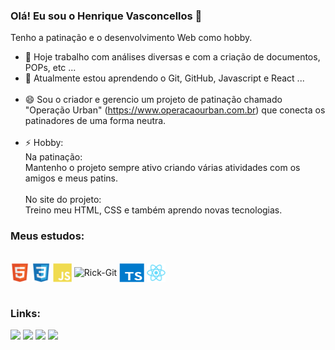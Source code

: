 ### Olá! Eu sou o Henrique Vasconcellos 👋
Tenho a patinação e o desenvolvimento Web como hobby.
<!--
**Henrique-Vasconcellos/Henrique-Vasconcellos** is a ✨ _special_ ✨ repository because its `README.md` (this file) appears on your GitHub profile.

Here are some ideas to get you started:-->

- 🔭 Hoje trabalho com análises diversas e com a criação de documentos, POPs, etc ...
- 🌱 Atualmente estou aprendendo o Git, GitHub, Javascript e React ...<br><br>
- 😄 Sou o criador e gerencio um projeto de patinação chamado "Operação Urban" (https://www.operacaourban.com.br) que conecta os patinadores de uma forma neutra.<br><br>
- ⚡ Hobby:<br>
  Na patinação:<br>Mantenho o projeto sempre ativo criando várias atividades com os amigos e meus patins.<br><br>
  No site do projeto:<br>Treino meu HTML, CSS e também aprendo novas tecnologias.
  
### Meus estudos:
<div style="disply: online_block"><br>
  <img align="center" alt="Rick-HTML" height="30" widht="40" src="https://raw.githubusercontent.com/devicons/devicon/master/icons/html5/html5-original.svg">
  <img align="center" alt="Rick-CSS" height="30" widht="40" src="https://raw.githubusercontent.com/devicons/devicon/master/icons/css3/css3-original.svg">
  <img align="center" alt="Rick-Js" height="30" widht="40" src="https://raw.githubusercontent.com/devicons/devicon/master/icons/javascript/javascript-plain.svg">
  <img align="center" alt="Rick-Git" height="30" widht="40" src="https://camo.githubusercontent.com/fcafa5ebc1f5f789ae7d012a3ecd8fe7bda49516591caf7c37698f764165d880/68747470733a2f2f7777772e766563746f726c6f676f2e7a6f6e652f6c6f676f732f6769742d73636d2f6769742d73636d2d69636f6e2e737667">
  <img align="center" alt="Rick-Ts" height="30" width="40" src="https://raw.githubusercontent.com/devicons/devicon/master/icons/typescript/typescript-plain.svg">
  <img align="center" alt="Rick-React" height="30" widht="40" src="https://raw.githubusercontent.com/devicons/devicon/master/icons/react/react-original.svg">
  </div><br>
  
### Links:

  <div> 
  <!--<a href="#" target="_blank"><img src="https://img.shields.io/badge/YouTube-FF0000?style=for-the-badge&logo=youtube&logoColor=white" target="_blank"></a>
  <a href="#" target="_blank"><img src="https://img.shields.io/badge/-Instagram-%23E4405F?style=for-the-badge&logo=instagram&logoColor=white" target="_blank"></a>-->
    <a href="https://api.whatsapp.com/send?phone=5521982303428&text=Ol%C3%A1!%20Gostaria%20de%20obter%20uma%20informa%C3%A7%C3%A3o%20que%20procurei%20no%20site!"><img src="https://img.shields.io/badge/WhatsApp-25D366?style=for-the-badge&logo=whatsapp&logoColor=white" target="_blank"></a>
    <a href="https://www.facebook.com/junior.vasconcellos.12"><img src="https://img.shields.io/badge/Facebook-1877F2?style=for-the-badge&logo=facebook&logoColor=white" target="_blank"></a>
  <a href="mailto:jhenrique.vasconcellos@gmail.com"><img src="https://img.shields.io/badge/-Gmail-%23333?style=for-the-badge&logo=gmail&logoColor=white" target="_blank"></a>
 <a href="https://www.linkedin.com/in/rick-vasconcellos/" target="_blank"><img src="https://img.shields.io/badge/-LinkedIn-%230077B5?style=for-the-badge&logo=linkedin&logoColor=white" target="_blank"></a>  
</div>

